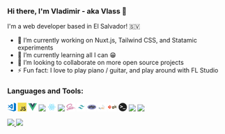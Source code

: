 ### Hi there, I'm Vladimir - aka Vlass 👋

I'm a web developer based in El Salvador! 🇸🇻

- 🔭 I’m currently working on Nuxt.js, Tailwind CSS, and Statamic experiments
- 🌱 I’m currently learning all I can 😁
- 👯 I’m looking to collaborate on more open source projects
- ⚡ Fun fact: I love to play piano / guitar, and play around with FL Studio

### Languages and Tools:

<code><img height="20" src="https://raw.githubusercontent.com/github/explore/80688e429a7d4ef2fca1e82350fe8e3517d3494d/topics/visual-studio-code/visual-studio-code.png"></code>
<code><img height="20" src="https://raw.githubusercontent.com/github/explore/80688e429a7d4ef2fca1e82350fe8e3517d3494d/topics/javascript/javascript.png"></code>
<code><img height="20" src="https://raw.githubusercontent.com/github/explore/80688e429a7d4ef2fca1e82350fe8e3517d3494d/topics/vue/vue.png"></code>
<code><img height="20" src="https://raw.githubusercontent.com/nuxt/nuxt.js/dev/.github/nuxt.png"></code>
<code><img height="20" src="https://raw.githubusercontent.com/github/explore/80688e429a7d4ef2fca1e82350fe8e3517d3494d/topics/react/react.png"></code>
<code><img height="20" src="https://assets.vercel.com/image/upload/v1607554385/repositories/next-js/next-logo.png"></code>
<code><img height="20" src="https://raw.githubusercontent.com/github/explore/80688e429a7d4ef2fca1e82350fe8e3517d3494d/topics/sass/sass.png"></code>
<code><img height="20" src="https://raw.githubusercontent.com/github/explore/80688e429a7d4ef2fca1e82350fe8e3517d3494d/topics/tailwind/tailwind.png"></code>
<code><img height="20" src="https://raw.githubusercontent.com/github/explore/80688e429a7d4ef2fca1e82350fe8e3517d3494d/topics/php/php.png"></code>
<code><img height="20" src="https://raw.githubusercontent.com/github/explore/80688e429a7d4ef2fca1e82350fe8e3517d3494d/topics/mysql/mysql.png"></code>
<code><img height="20" src="https://raw.githubusercontent.com/github/explore/80688e429a7d4ef2fca1e82350fe8e3517d3494d/topics/git/git.png"></code>
<code><img height="20" src="https://raw.githubusercontent.com/github/explore/80688e429a7d4ef2fca1e82350fe8e3517d3494d/topics/terminal/terminal.png"></code>
<code><img height="20" src="https://laravel.com/img/logomark.min.svg"></code>
<code><img height="20" src="https://wordpress.org/wp-content/themes/pub/wporg/images/wp-logo-blue.png"></code>

<a href="https://github.com/vlasscontreras">
  <img height="160em" src="https://github-readme-stats.vercel.app/api?username=vlasscontreras&show_icons=true&include_all_commits=true&bg_color=0e1117&title_color=58a6ff&text_color=c9d1d9&icon_color=8b949e&hide_border=true&custom_title=Stats">
  <img height="160em" src="https://github-readme-stats.vercel.app/api/top-langs/?username=vlasscontreras&layout=compact&bg_color=0e1117&title_color=58a6ff&text_color=c9d1d9&icon_color=8b949e&hide_border=true">
</a>
